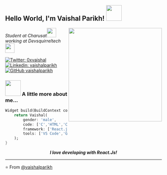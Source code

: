 <h2> Hello World, I'm Vaishal Parikh! <img src="https://media.giphy.com/media/mGcNjsfWAjY5AEZNw6/giphy.gif" width="50"></h2>
<img align='right' src="https://images.squarespace-cdn.com/content/v1/5769fc401b631bab1addb2ab/1541580611624-TE64QGKRJG8SWAIUS7NS/ke17ZwdGBToddI8pDm48kPoswlzjSVMM-SxOp7CV59BZw-zPPgdn4jUwVcJE1ZvWQUxwkmyExglNqGp0IvTJZamWLI2zvYWH8K3-s_4yszcp2ryTI0HqTOaaUohrI8PI6FXy8c9PWtBlqAVlUS5izpdcIXDZqDYvprRqZ29Pw0o/coding-freak.gif" width="300">
<p><em>Student at Charusat<img src="https://media.giphy.com/media/fYSnHlufseco8Fh93Z/giphy.gif" width="30"></br>working at Devsquirreltech<img src="https://media.giphy.com/media/WUlplcMpOCEmTGBtBW/giphy.gif" width="30"> 
</em></p>

[![Twitter: 0xvaishal](https://img.shields.io/twitter/follow/0xvaishal?style=social)](https://twitter.com/0xvaishal)
[![Linkedin: vaishalparikh](https://img.shields.io/badge/-vaishalparikh-blue?style=flat-square&logo=Linkedin&logoColor=white&link=https://www.linkedin.com/in/vaishalparikh/)](https://www.linkedin.com/in/vaishalparikh/)
[![GitHub vaishalparikh](https://img.shields.io/github/followers/vaishalparikh?label=vaishalparikh&style=social)](https://github.com/vaishalparikh)


### <img src="https://media.giphy.com/media/VgCDAzcKvsR6OM0uWg/giphy.gif" width="50"> A little more about me...  

```dart
Widget build(BuildContext context){
    return Vaishal(
        gender: 'male',
        code: ['C','HTML','CSS','Java','Python','Javascript','Solidity'],
        framework: ['React.js','Next.js','Vue.js','Node.js','Express.js'],
        tools: ['VS Code','GCP','Remix','Figma'],
    );
}
```

<center><em><b>I love developing with React.Js!</b></em></center>

---

⭐️ From [@vaishalparikh](https://github.com/vaishalparikh)
